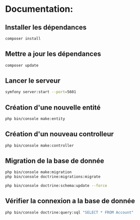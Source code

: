 # Documentation:

## Installer les dépendances

``` bash
composer install
```

## Mettre a jour les dépendances

``` bash
composer update
```

## Lancer le serveur

``` bash
symfony server:start --port=5601
```

## Création d'une nouvelle entité 

``` bash
php bin/console make:entity
```

## Création d'un nouveau controlleur

``` bash
php bin/console make:controller
```

## Migration de la base de donnée

``` bash
php bin/console make:migration
php bin/console doctrine:migrations:migrate
```

``` bash
php bin/console doctrine:schema:update --force
```

## Vérifier la connexion a la base de donnée 

``` bash
php bin/console doctrine:query:sql "SELECT * FROM Account"
```